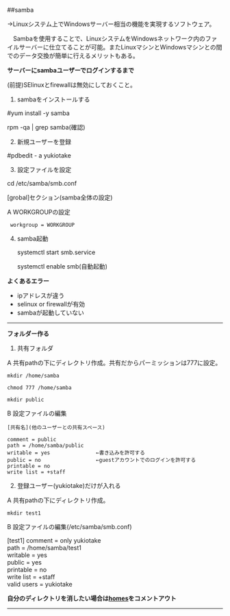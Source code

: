 ##samba  

→Linuxシステム上でWindowsサーバー相当の機能を実現するソフトウェア。  

　Sambaを使用することで、LinuxシステムをWindowsネットワーク内のファイルサーバーに仕立てることが可能。またLinuxマシンとWindowsマシンとの間でのデータ交換が簡単に行えるメリットもある。  

**サーバーにsambaユーザーでログインするまで**  

(前提)SElinuxとfirewallは無効にしておくこと。  

1. sambaをインストールする  

  #yum install -y samba  

  rpm -qa | grep samba(確認)  


 2. 新規ユーザーを登録  
   
   #pdbedit - a yukiotake  


 3. 設定ファイルを設定  

   cd /etc/samba/smb.conf  

   [grobal]セクション(samba全体の設定)  

   A WORKGROUPの設定  
   
     workgroup = WORKGROUP  

 4. samba起動  

    systemctl start smb.service  

    systemctl enable smb(自動起動)  

 **よくあるエラー**  

 - ipアドレスが違う  
 - selinux or firewallが有効  
 - sambaが起動していない  

 ***  

 **フォルダー作る**  

 1. 共有フォルダ  

  A 共有pathの下にディレクトリ作成。共有だからパーミッションは777に設定。   

    mkdir /home/samba
    
    chmod 777 /home/samba  

    mkdir public  

  B 設定ファイルの編集  

    [共有名](他のユーザーとの共有スペース)  

    comment = public
    path = /home/samba/public
    writable = yes               ←書き込みを許可する  
    public = no                  ←guestアカウントでのログインを許可する  
    printable = no
    write list = +staff  

2. 登録ユーザー(yukiotake)だけが入れる  

  A 共有pathの下にディレクトリ作成。  

    mkdir test1  

  B 設定ファイルの編集(/etc/samba/smb.conf)  

   [test1]
   comment = only yukiotake  
   path = /home/samba/test1  
   writable = yes  
   public = yes  
   printable = no  
   write list = +staff  
   valid users = yukiotake  

**自分のディレクトリを消したい場合は[homes](一般ユーザのホームディレクトリに関する設定)をコメントアウト**  

 ***




